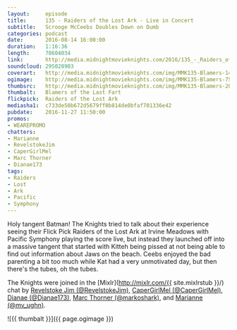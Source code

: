 ```yaml
---
layout:     episode
title:      135 - Raiders of the Lost Ark - Live in Concert
subtitle:	Scrooge McCeebs Doubles Down on Dumb
categories: podcast
date:       2016-08-14 16:00:00
duration:   1:16:36
length:		78604034
link:       http://media.midnightmovieknights.com/2016/135_-_Raiders_of_the_Lost_Ark.m4a
soundcloud:	295028903
coverart:   http://media.midnightmovieknights.com/img/MMK135-Blamers-1400x1400.png
ogimage:    http://media.midnightmovieknights.com/img/MMK135-Blamers-750x750.png
thumbsrc:   http://media.midnightmovieknights.com/img/MMK135-Blamers-200x200.png
thumbalt:	Blamers of the Last Fart
flickpick:	Raiders of the Lost Ark
mediasha1:	c733de50b672d5679ff0b814de0bfaf701336e42
pubdate:    2016-11-27 11:50:00
promos:
- WEAREPROMO
chatters:
- Marianne
- RevelstokeJim
- CaperGirlMel
- Marc Thorner
- Dianae173
tags:
- Raiders
- Lost
- Ark
- Pacific
- Symphony
---
```

Holy tangent Batman! The Knights tried to talk about their experience seeing their Flick Pick Raiders of the Lost Ark at Irvine Meadows with Pacific Symphony playing the score live, but instead they launched off into a massive tangent that started with Kitteh being pissed at not being able to find out information about Jaws on the beach. Ceebs enjoyed the bad parenting a bit too much while Kat had a very unmotivated day, but then there's the tubes, oh the tubes.

The Knights were joined in the [Mixlr](http://mixlr.com/{{ site.mixlrstub }}/) chat by [Revelstoke Jim (@RevelstokeJim)](https://twitter.com/RevelstokeJim), [CaperGirlMel (@CaperGirlMel)](https://twitter.com/CaperGirlMel), [Dianae (@Dianae173)](https://twitter.com/Dianae173), [Marc Thorner (@markoshark)](https://twitter.com/markoshark), and [Marianne (@mv_ughn)](https://twitter.com/mv_ughn).

![{{ thumbalt }}]({{ page.ogimage }})

